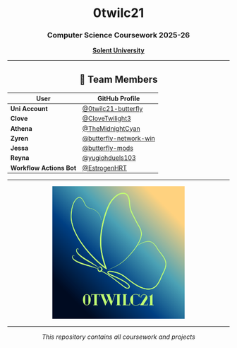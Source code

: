 <div align="center">

# 0twilc21

### Computer Science Coursework 2025-26
**[Solent University](https://www.solent.ac.uk/)**

---

## 👥 Team Members

| User | GitHub Profile |
|------|----------------|
| **Uni Account** | [@0twilc21-butterfly](https://www.github.com/0twilc21-butterfly) |
| **Clove** | [@CloveTwilight3](https://www.github.com/clovetwilght3) |
| **Athena** | [@TheMidnightCyan](https://www.github.com/themidnightcyan) |
| **Zyren** | [@butterfly-network-win](https://github.com/butterfly-network-win) |
| **Jessa** | [@butterfly-mods](https://github.com/butterfly-mods) |
| **Reyna** | [@yugiohduels103](https://github.com/yugiohduels103) |
| **Workflow Actions Bot** | [@EstrogenHRT](https://github.com/EstrogenHRT) |

---

<img src="../0twilc21.png" alt="Project Logo" width="300"/>

---

*This repository contains all coursework and projects*

</div>
